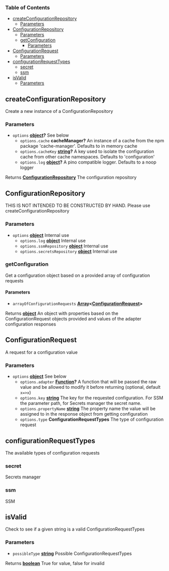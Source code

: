 <!-- Generated by documentation.js. Update this documentation by updating the source code. -->

### Table of Contents

-   [createConfigurationRepository][1]
    -   [Parameters][2]
-   [ConfigurationRepository][3]
    -   [Parameters][4]
    -   [getConfiguration][5]
        -   [Parameters][6]
-   [ConfigurationRequest][7]
    -   [Parameters][8]
-   [configurationRequestTypes][9]
    -   [secret][10]
    -   [ssm][11]
-   [isValid][12]
    -   [Parameters][13]

## createConfigurationRepository

Create a new instance of a ConfigurationRepository

### Parameters

-   `options` **[object][14]?** See below
    -   `options.cache` **cacheManager?** An instance of a cache from the npm package 'cache-manager'. Defaults to in memory cache
    -   `options.cacheKey` **[string][15]?** A key used to isolate the configuration cache from other cache namespaces. Defaults to 'configuration'
    -   `options.log` **[object][14]?** A pino compatible logger. Defaults to a noop logger

Returns **[ConfigurationRepository][16]** The configuration repository

## ConfigurationRepository

THIS IS NOT INTENDED TO BE CONSTRUCTED BY HAND. Please use createConfigurationRepository

### Parameters

-   `options` **[object][14]** Internal use
    -   `options.log` **[object][14]** Internal use
    -   `options.ssmRepository` **[object][14]** Internal use
    -   `options.secretsRepository` **[object][14]** Internal use

### getConfiguration

Get a configuration object based on a provided array of configuration requests

#### Parameters

-   `arrayOfConfigurationRequests` **[Array][17]&lt;[ConfigurationRequest][18]>** 

Returns **[object][14]** An object with properties based on the ConfigurationRequest objects provided and values of the adapter configuration responses

## ConfigurationRequest

A request for a configuration value

### Parameters

-   `options` **[object][14]** See below
    -   `options.adapter` **[Function][19]?** A function that will be passed the raw value and be allowed to modify it before returning (optional, default `x=>x`)
    -   `options.key` **[string][15]** The key for the requested configuration. For SSM the parameter path, for Secrets manager the secret name.
    -   `options.propertyName` **[string][15]** The property name the value will be assigned to in the response object from getting configuration
    -   `options.type` **ConfigurationRequestTypes** The type of configuration request

## configurationRequestTypes

The available types of configuration requests

### secret

Secrets manager

### ssm

SSM

## isValid

Check to see if a given string is a valid ConfigurationRequestTypes

### Parameters

-   `possibleType` **[string][15]** Possible ConfigurationRequestTypes

Returns **[boolean][20]** True for value, false for invalid

[1]: #createconfigurationrepository

[2]: #parameters

[3]: #configurationrepository

[4]: #parameters-1

[5]: #getconfiguration

[6]: #parameters-2

[7]: #configurationrequest

[8]: #parameters-3

[9]: #configurationrequesttypes

[10]: #secret

[11]: #ssm

[12]: #isvalid

[13]: #parameters-4

[14]: https://developer.mozilla.org/docs/Web/JavaScript/Reference/Global_Objects/Object

[15]: https://developer.mozilla.org/docs/Web/JavaScript/Reference/Global_Objects/String

[16]: #configurationrepository

[17]: https://developer.mozilla.org/docs/Web/JavaScript/Reference/Global_Objects/Array

[18]: #configurationrequest

[19]: https://developer.mozilla.org/docs/Web/JavaScript/Reference/Statements/function

[20]: https://developer.mozilla.org/docs/Web/JavaScript/Reference/Global_Objects/Boolean
